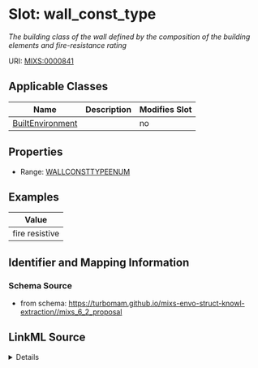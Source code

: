 # Slot: wall_const_type


_The building class of the wall defined by the composition of the building elements and fire-resistance rating_



URI: [MIXS:0000841](https://w3id.org/mixs/0000841)



<!-- no inheritance hierarchy -->




## Applicable Classes

| Name | Description | Modifies Slot |
| --- | --- | --- |
[BuiltEnvironment](BuiltEnvironment.md) |  |  no  |







## Properties

* Range: [WALLCONSTTYPEENUM](WALLCONSTTYPEENUM.md)






## Examples

| Value |
| --- |
| fire resistive |

## Identifier and Mapping Information







### Schema Source


* from schema: https://turbomam.github.io/mixs-envo-struct-knowl-extraction//mixs_6_2_proposal




## LinkML Source

<details>
```yaml
name: wall_const_type
description: The building class of the wall defined by the composition of the building
  elements and fire-resistance rating
title: wall construction type
notes:
- type
- wall
examples:
- value: fire resistive
from_schema: https://turbomam.github.io/mixs-envo-struct-knowl-extraction//mixs_6_2_proposal
rank: 1000
slot_uri: MIXS:0000841
multivalued: false
alias: wall_const_type
domain_of:
- BuiltEnvironment
range: WALL_CONST_TYPE_ENUM
required: false
recommended: false

```
</details>